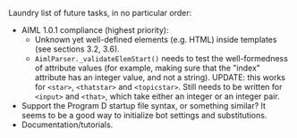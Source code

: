 Laundry list of future tasks, in no particular order:

 - AIML 1.0.1 compliance (highest priority):
   - Unknown yet well-defined elements (e.g. HTML) inside templates
     (see sections 3.2, 3.6).
   - `AimlParser._validateElemStart()` needs to test the well-formedness of
     attribute values (for example, making sure that the "index" attribute
     has an integer value, and not a string).  UPDATE: this works for 
     `<star>`, `<thatstar>` and `<topicstar>`.  Still needs to be written 
     for `<input>` and `<that>`, which take either an integer or an integer 
     pair.
 - Support the Program D startup file syntax, or something similar?  It
   seems to be a good way to initialize bot settings and substitutions.
 - Documentation/tutorials.

